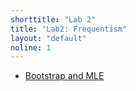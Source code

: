 ```yaml
---
shorttitle: "Lab 2"
title: "Lab2: Frequentism"
layout: "default"
noline: 1
---
```


- [Bootstrap and MLE](../wiki/freq-lab.md)
